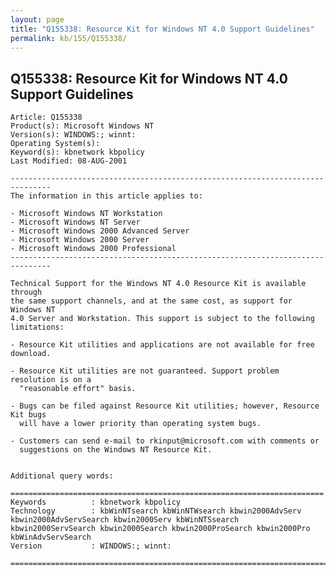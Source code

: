 ```yaml
---
layout: page
title: "Q155338: Resource Kit for Windows NT 4.0 Support Guidelines"
permalink: kb/155/Q155338/
---
```


## Q155338: Resource Kit for Windows NT 4.0 Support Guidelines

	Article: Q155338
	Product(s): Microsoft Windows NT
	Version(s): WINDOWS:; winnt:
	Operating System(s): 
	Keyword(s): kbnetwork kbpolicy
	Last Modified: 08-AUG-2001
	
	-------------------------------------------------------------------------------
	The information in this article applies to:
	
	- Microsoft Windows NT Workstation 
	- Microsoft Windows NT Server 
	- Microsoft Windows 2000 Advanced Server 
	- Microsoft Windows 2000 Server 
	- Microsoft Windows 2000 Professional 
	-------------------------------------------------------------------------------
	
	Technical Support for the Windows NT 4.0 Resource Kit is available through
	the same support channels, and at the same cost, as support for Windows NT
	4.0 Server and Workstation. This support is subject to the following
	limitations:
	
	- Resource Kit utilities and applications are not available for free download.
	
	- Resource Kit utilities are not guaranteed. Support problem resolution is on a
	  "reasonable effort" basis.
	
	- Bugs can be filed against Resource Kit utilities; however, Resource Kit bugs
	  will have a lower priority than operating system bugs.
	
	- Customers can send e-mail to rkinput@microsoft.com with comments or
	  suggestions on the Windows NT Resource Kit.
	
	
	Additional query words:
	
	======================================================================
	Keywords          : kbnetwork kbpolicy 
	Technology        : kbWinNTsearch kbWinNTWsearch kbwin2000AdvServ kbwin2000AdvServSearch kbwin2000Serv kbWinNTSsearch kbwin2000ServSearch kbwin2000Search kbwin2000ProSearch kbwin2000Pro kbWinAdvServSearch
	Version           : WINDOWS:; winnt:
	
	=============================================================================
	

